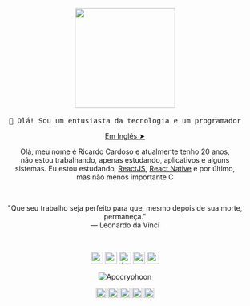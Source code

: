 <!-- HEADER -->
<p align="center">
  <img src="https://user-images.githubusercontent.com/32386767/96053419-013f0c80-0e6f-11eb-8e90-b25f70b99a03.gif"height="200" width="200"/>
   <br><br>
  <samp>
    👋 Olá! Sou um entusiasta da tecnologia e um programador
  </samp>
  <p align="center"><a href="./README.md">Em Inglês ➤</a></p>
  
</p>

<!-- ABOUT OF ME -->
<p align="center" style="text-align: center;">
Olá, meu nome é Ricardo Cardoso e atualmente tenho 20 anos,<br> não estou trabalhando, apenas estudando, aplicativos e alguns<br> sistemas. Eu estou estudando, <a href="https://pt-br.reactjs.org/">ReactJS</a>, <a href="https://reactnative.dev/">React Native</a> e por último,<br> mas não menos importante C
</p>

<!-- QUOTE -->
<br>
<p align="center">
"Que seu trabalho seja perfeito para que, mesmo depois de sua morte, permaneça."
<br>
― Leonardo da Vinci
</p>
<br>

<!-- SOCIAL MEDIAS -->
<p align="center">
<img src="https://devicons.github.io/devicon/devicon.git/icons/react/react-original-wordmark.svg" alt="react" width="24" height="24"/>
<img src="https://devicons.github.io/devicon/devicon.git/icons/css3/css3-original-wordmark.svg" alt="css3"  width="24" height="24"/>
<img src="https://devicons.github.io/devicon/devicon.git/icons/html5/html5-original-wordmark.svg" alt="html5"  width="24" height="24"/>
<img src="https://devicons.github.io/devicon/devicon.git/icons/javascript/javascript-original.svg" alt="javascript" width="24" height="24"/>
<img src="https://devicons.github.io/devicon/devicon.git/icons/nodejs/nodejs-original.svg" alt="nodejs" width="24" height="24"/></p><p align="center">
<img src="https://github-readme-stats.vercel.app/api?username=Apocryphoon&show_icons=true" alt="Apocryphoon"/>
</p>

<p align="center">
<a href="https://twitter.com/Apocryphoon_" target="blank"><img align="center" src="https://cdn.jsdelivr.net/npm/simple-icons@3.0.1/icons/twitter.svg" alt="miguelrisquelme" height="20" width="20" /></a>
<a href="https://linkedin.com/in/ricardonb/" target="blank"><img align="center" src="https://cdn.jsdelivr.net/npm/simple-icons@3.0.1/icons/linkedin.svg" alt="miguelrisquelme" height="20" width="20" /></a>
<a href="https://pt.stackoverflow.com/users/173471/apocryphoon" target="blank"><img align="center" src="https://cdn.jsdelivr.net/npm/simple-icons@3.0.1/icons/stackoverflow.svg" alt="miguelrisquelme" height="20" width="20" /></a>
<a href="https://fb.com/Ricardonb" target="blank"><img align="center" src="https://cdn.jsdelivr.net/npm/simple-icons@3.0.1/icons/facebook.svg" alt="miguelrisquelme" height="20" width="20" /></a>
<a href="https://instagram.com/apocryphoon_" target="blank"><img align="center" src="https://cdn.jsdelivr.net/npm/simple-icons@3.0.1/icons/instagram.svg" alt="miguelrisquelme" height="20" width="20" /></a>
</p>
